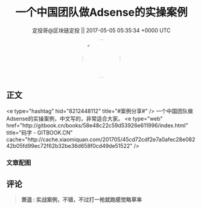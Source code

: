 <h1 align="center">一个中国团队做Adsense的实操案例</h1>




<p align="center">
    <a>定投哥@区块链定投 || 2017-05-05 05:35:34 &#43;0000 UTC</a>
</p>

<div align="center">
    <img src="https://images.zsxq.com/Frz_-HDVtcUgz5Hhwud9kA85oQAk?e=1590940799&amp;token=kIxbL07-8jAj8w1n4s9zv64FuZZNEATmlU_Vm6zD:L_VCFrLxEV7dV2HkhxbrnJWnm7A=" width="100" height="100" style="border:1px solid;border-radius:50%; color:#ffffff"/>
</div>




## 正文

<div>
&lt;e type=&#34;hashtag&#34; hid=&#34;8212448112&#34; title=&#34;#案例分享#&#34; /&gt; 
一个中国团队做Adsense的实操案例，中文写的，非常适合大家。
&lt;e type=&#34;web&#34; href=&#34;http://gitbook.cn/books/58e48c22c59d53926e611996/index.html&#34; title=&#34;码字 - GITBOOK.CN&#34; cache=&#34;http://cache.xiaomiquan.com/201705/45cd72cdf2e7a0afec28e08242b05fd99ec72f62b32be36d658f0cd49de51522&#34; /&gt;
</div>

### 文章配图

<div class="image" align="center">

</div>


## 评论

<div align="left">
<div>

<blockquote >
<span> <strong>萧遥 : 实战案例，不错，不过打一枪就跑感觉略草率 </strong></span>
</blockquote>

</div>
</div>